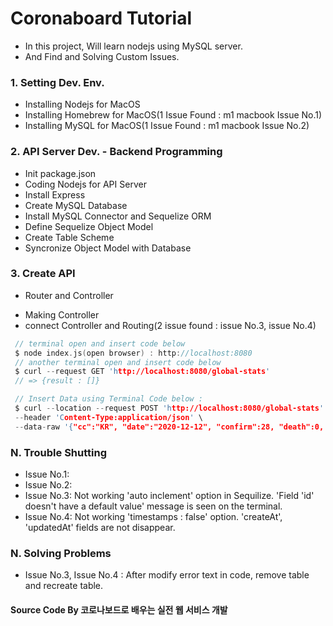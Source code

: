 # Coronaboard Tutorial

- In this project, Will learn nodejs using MySQL server.
- And Find and Solving Custom Issues.

### 1. Setting Dev. Env.

- Installing Nodejs for MacOS
- Installing Homebrew for MacOS(1 Issue Found : m1 macbook Issue No.1)
- Installing MySQL for MacOS(1 Issue Found : m1 macbook Issue No.2)

### 2. API Server Dev. - Backend Programming

- Init package.json
- Coding Nodejs for API Server
- Install Express
- Create MySQL Database
- Install MySQL Connector and Sequelize ORM
- Define Sequelize Object Model
- Create Table Scheme
- Syncronize Object Model with Database

### 3. Create API

- Router and Controller

* Making Controller
* connect Controller and Routing(2 issue found : issue No.3, issue No.4)

```c
 // terminal open and insert code below
 $ node index.js(open browser) : http://localhost:8080
 // another terminal open and insert code below
 $ curl --request GET 'http://localhost:8080/global-stats'
 // => {result : []}

 // Insert Data using Terminal Code below :
 $ curl --location --request POST 'http://localhost:8080/global-stats' \
 --header 'Content-Type:application/json' \
 --data-raw '{"cc":"KR", "date":"2020-12-12", "confirm":28, "death":0, "negative":6676, "released":7, "tested":7678, "testing":535}'
```

### N. Trouble Shutting

- Issue No.1:
- Issue No.2:
- Issue No.3: Not working 'auto inclement' option in Sequilize. 'Field 'id' doesn't have a default value' message is seen on the terminal.
- Issue No.4: Not working 'timestamps : false' option. 'createAt', 'updatedAt' fields are not disappear.

### N. Solving Problems

- Issue No.3, Issue No.4 : After modify error text in code, remove table and recreate table.

#### Source Code By 코로나보드로 배우는 실전 웹 서비스 개발
